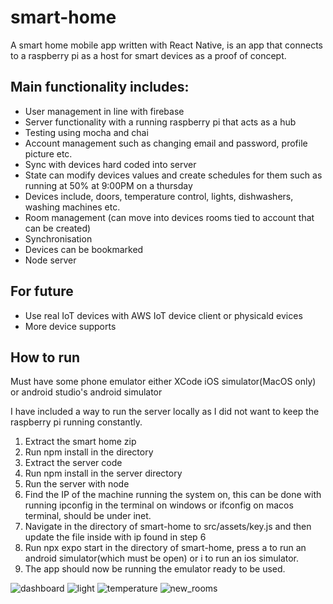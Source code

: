 # smart-home
A smart home mobile app written with React Native, is an app that connects to a raspberry pi as a host for smart devices as a proof of concept.

## Main functionality includes:
- User management in line with firebase
- Server functionality with a running raspberry pi that acts as a hub
- Testing using mocha and chai
- Account management such as changing email and password, profile picture etc.
- Sync with devices hard coded into server
- State can modify devices values and create schedules for them such as running at 50% at 9:00PM on a thursday
- Devices include, doors, temperature control, lights, dishwashers, washing machines etc.
- Room management (can move into devices rooms tied to account that can be created)
- Synchronisation
- Devices can be bookmarked
- Node server

## For future
- Use real IoT devices with AWS IoT device client or physicald evices
- More device supports

## How to run
Must have some phone emulator either XCode iOS simulator(MacOS only) or android studio's android simulator

I have included a way to run the server locally as I did not want to keep the raspberry pi running constantly.

1) Extract the smart home zip
2) Run npm install in the directory
3) Extract the server code
4) Run npm install in the server directory
5) Run the server with node
6) Find the IP of the machine running the system on, this can be done with running ipconfig in the terminal on windows
or ifconfig on macos terminal, should be under inet.
7) Navigate in the directory of smart-home to src/assets/key.js and then update the file inside with 
ip found in step 6
8) Run npx expo start in the directory of smart-home, press a to run an android simulator(which must be open) or i to run an ios simulator. 
9) The app should now be running the emulator ready to be used.

![dashboard](https://github.com/zakb27/smart-home/assets/46377498/1d757f6b-65d8-410a-b9a7-42434956a5e7)
![light](https://github.com/zakb27/smart-home/assets/46377498/5b41afcf-0bef-414f-8896-4031f6586127)
![temperature](https://github.com/zakb27/smart-home/assets/46377498/0c302962-6884-4c7c-8c56-4bb0074f8bfe)
![new_rooms](https://github.com/zakb27/smart-home/assets/46377498/4c1cee53-57fd-43f3-b224-903f900874ab)

